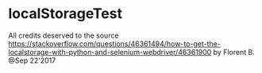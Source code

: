 # localStorageTest

All credits deserved to the source https://stackoverflow.com/questions/46361494/how-to-get-the-localstorage-with-python-and-selenium-webdriver/46361900 by Florent B. @Sep 22'2017
